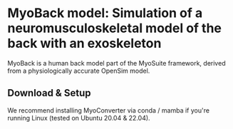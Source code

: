 # MyoBack model: Simulation of a neuromusculoskeletal model of the back with an exoskeleton
MyoBack is a human back model part of the MyoSuite framework, derived from a physiologically accurate OpenSim model. 

## Download & Setup
We recommend installing MyoConverter via conda / mamba if you're running Linux (tested on Ubuntu 20.04 & 22.04).
